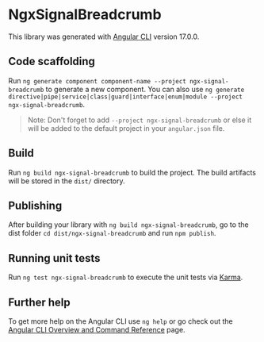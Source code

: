 # NgxSignalBreadcrumb

This library was generated with [Angular CLI](https://github.com/angular/angular-cli) version 17.0.0.

## Code scaffolding

Run `ng generate component component-name --project ngx-signal-breadcrumb` to generate a new component. You can also use `ng generate directive|pipe|service|class|guard|interface|enum|module --project ngx-signal-breadcrumb`.
> Note: Don't forget to add `--project ngx-signal-breadcrumb` or else it will be added to the default project in your `angular.json` file. 

## Build

Run `ng build ngx-signal-breadcrumb` to build the project. The build artifacts will be stored in the `dist/` directory.

## Publishing

After building your library with `ng build ngx-signal-breadcrumb`, go to the dist folder `cd dist/ngx-signal-breadcrumb` and run `npm publish`.

## Running unit tests

Run `ng test ngx-signal-breadcrumb` to execute the unit tests via [Karma](https://karma-runner.github.io).

## Further help

To get more help on the Angular CLI use `ng help` or go check out the [Angular CLI Overview and Command Reference](https://angular.io/cli) page.
